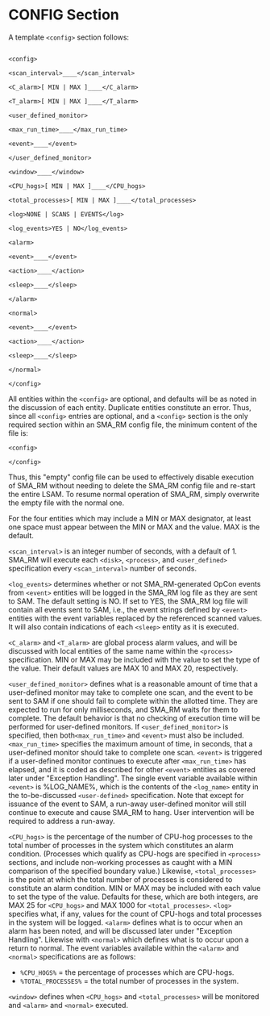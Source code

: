 # CONFIG Section

A template ```<config>``` section follows:

```

<config>

<scan_interval>____</scan_interval>

<C_alarm>[ MIN | MAX ]____</C_alarm>

<T_alarm>[ MIN | MAX ]____</T_alarm>

<user_defined_monitor>

<max_run_time>____</max_run_time>

<event>____</event>

</user_defined_monitor>

<window>____</window>

<CPU_hogs>[ MIN | MAX ]____</CPU_hogs>

<total_processes>[ MIN | MAX ]____</total_processes>

<log>NONE | SCANS | EVENTS</log>

<log_events>YES | NO</log_events>

<alarm>

<event>____</event>

<action>____</action>

<sleep>____</sleep>

</alarm>

<normal>

<event>____</event>

<action>____</action>

<sleep>____</sleep>

</normal>

</config>

``` 

All entities within the ```<config>``` are optional, and defaults will be as noted in the discussion of each entity. Duplicate entities constitute an error. Thus, since all ```<config>``` entries are optional, and a ```<config>``` section is the only required section within an SMA_RM config file, the minimum content of the file is:

```<config>```

```</config>```

Thus, this "empty" config file can be used to effectively disable execution of SMA_RM without needing to delete the SMA_RM config file and re-start the entire LSAM. To resume normal operation of SMA_RM, simply overwrite the empty file with the normal one.

For the four entities which may include a MIN or MAX designator, at least one space must appear between the MIN or MAX and the value. MAX is the default.

```<scan_interval>``` is an integer number of seconds, with a default of 1. SMA_RM will execute each ```<disk>```, ```<process>```, and ```<user_defined>``` specification every ```<scan_interval>``` number of seconds.

```<log_events>``` determines whether or not SMA_RM-generated OpCon events from ```<event>``` entities will be logged in the SMA_RM log file as they are sent to SAM. The default setting is NO. If set to YES, the SMA_RM log file will contain all events sent to SAM, i.e., the event strings defined by ```<event>``` entities with the event variables replaced by the referenced scanned values. It will also contain indications of each ```<sleep>``` entity as it is executed.

```<C_alarm>``` and ```<T_alarm>``` are global process alarm values, and will be discussed with local entities of the same name within the ```<process>``` specification. MIN or MAX may be included with the value to set the type of the value. Their default values are MAX 10 and MAX 20, respectively.

```<user_defined_monitor>``` defines what is a reasonable amount of time that a user-defined monitor may take to complete one scan, and the event to be sent to SAM if one should fail to complete within the allotted time. They are expected to run for only milliseconds, and SMA_RM waits for them to complete. The default behavior is that no checking of execution time will be performed for user-defined monitors. If ```<user_defined_monitor>``` is specified, then both```<max_run_time>``` and ```<event>``` must also be included. ```<max_run_time>``` specifies the maximum amount of time, in seconds, that a user-defined monitor should take to complete one scan. ```<event>``` is triggered if a user-defined monitor continues to execute after ```<max_run_time>``` has elapsed, and it is coded as described for other ```<event>``` entities as covered later under "Exception Handling". The single event variable available within ```<event>``` is %LOG_NAME%, which is the contents of the ```<log_name>``` entity in the to-be-discussed ```<user-defined>``` specification. Note that except for issuance of the event to SAM, a run-away user-defined monitor will still continue to execute and cause SMA_RM to hang. User intervention will be required to address a run-away.

```<CPU_hogs>``` is the percentage of the number of CPU-hog processes to the total number of processes in the system which constitutes an alarm condition. (Processes which qualify as CPU-hogs are specified in ```<process>``` sections, and include non-working processes as caught with a MIN comparison of the specified boundary value.) Likewise, ```<total_processes>``` is the point at which the total number of processes is considered to constitute an alarm condition. MIN or MAX may be included with each value to set the type of the value. Defaults for these, which are both integers, are MAX 25 for ```<CPU_hogs>``` and MAX 1000 for ```<total_processes>```. ```<log>``` specifies what, if any, values for the count of CPU-hogs and total processes in the system will be logged. ```<alarm>``` defines what is to occur when an alarm has been noted, and will be discussed later under "Exception Handling". Likewise with ```<normal>``` which defines what is to occur upon a return to normal. The event variables available within the ```<alarm>``` and ```<normal>``` specifications are as follows:

* ```%CPU_HOGS%``` = the percentage of processes which are CPU-hogs.
* ```%TOTAL_PROCESSES%``` = the total number of processes in the system.

```<window>``` defines when ```<CPU_hogs>``` and ```<total_processes>``` will be monitored and ```<alarm>``` and ```<normal>``` executed.

